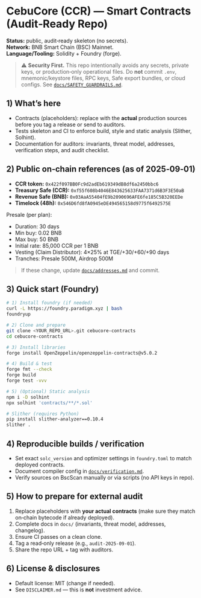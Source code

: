 
# CebuCore (CCR) — Smart Contracts (Audit‑Ready Repo)

**Status:** public, audit‑ready skeleton (no secrets).  
**Network:** BNB Smart Chain (BSC) Mainnet.  
**Language/Tooling:** Solidity + Foundry (forge).

> ⚠️ **Security First.** This repo intentionally avoids any secrets, private keys, or production‑only operational files. Do **not** commit `.env`, mnemonic/keystore files, RPC keys, Safe export bundles, or cloud configs. See [`docs/SAFETY_GUARDRAILS.md`](docs/SAFETY_GUARDRAILS.md).

## 1) What’s here
- Contracts (placeholders): replace with the **actual** production sources before you tag a release or send to auditors.
- Tests skeleton and CI to enforce build, style and static analysis (Slither, Solhint).
- Documentation for auditors: invariants, threat model, addresses, verification steps, and audit checklist.

## 2) Public on‑chain references (as of 2025‑09‑01)
- **CCR token:** `0x422f097BB0Fc9d2adEb619349dB8df6a2450bbc6`
- **Treasury Safe (CCR):** `0xf55f608b4046E843625633FAA7371d6B3F3E50aB`
- **Revenue Safe (BNB):** `0x03AaA55404fE9b2090696AFE6fe185C5B320EEDe`
- **Timelock (48h):** `0x546D6fd8fA0945eDE494565158d9775f6492575E`

Presale (per plan):
- Duration: 30 days
- Min buy: 0.02 BNB
- Max buy: 50 BNB
- Initial rate: 85,000 CCR per 1 BNB
- Vesting (Claim Distributor): 4×25% at TGE/+30/+60/+90 days
- Tranches: Presale 500M, Airdrop 500M

> If these change, update [`docs/addresses.md`](docs/addresses.md) and commit.

## 3) Quick start (Foundry)
```bash
# 1) Install foundry (if needed)
curl -L https://foundry.paradigm.xyz | bash
foundryup

# 2) Clone and prepare
git clone <YOUR_REPO_URL>.git cebucore-contracts
cd cebucore-contracts

# 3) Install libraries
forge install OpenZeppelin/openzeppelin-contracts@v5.0.2

# 4) Build & test
forge fmt --check
forge build
forge test -vvv

# 5) (Optional) Static analysis
npm i -D solhint
npx solhint 'contracts/**/*.sol'

# Slither (requires Python)
pip install slither-analyzer==0.10.4
slither .
```

## 4) Reproducible builds / verification
- Set exact `solc_version` and optimizer settings in `foundry.toml` to match deployed contracts.
- Document compiler config in [`docs/verification.md`](docs/verification.md).
- Verify sources on BscScan manually or via scripts (no API keys in repo).

## 5) How to prepare for external audit
1. Replace placeholders with **your actual contracts** (make sure they match on‑chain bytecode if already deployed).  
2. Complete docs in `docs/` (invariants, threat model, addresses, changelog).  
3. Ensure CI passes on a clean clone.  
4. Tag a read‑only release (e.g., `audit-2025-09-01`).  
5. Share the repo URL + tag with auditors.

## 6) License & disclosures
- Default license: MIT (change if needed).  
- See `DISCLAIMER.md` — this is **not** investment advice.
